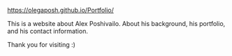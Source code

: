 

https://olegaposh.github.io/Portfolio/

This is a website about Alex Poshivailo. 
About his background, his portfolio, and his contact information.

Thank you for visiting :)




